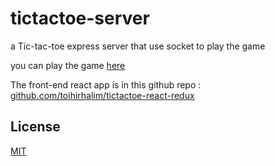# tictactoe-server
a Tic-tac-toe express server that use socket to play the game
  
you can play the game [here](https://toihirhalim.github.io/tictactoe-react-redux)  
  
The front-end react app is in this github repo : [github.com/toihirhalim/tictactoe-react-redux](https://github.com/toihirhalim/tictactoe-react-redux)  
  
## License

[MIT](LICENSE)
